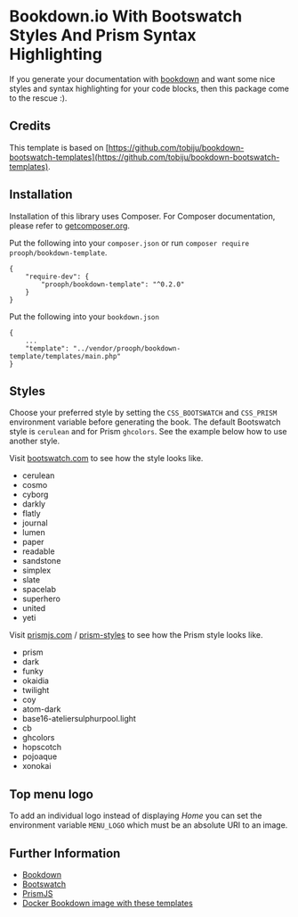 # Bookdown.io With Bootswatch Styles And Prism Syntax Highlighting

If you generate your documentation with [bookdown](http://bookdown.io/) and want some nice styles and syntax highlighting 
for your code blocks, then this package come to the rescue :).

## Credits

This template is based on [https://github.com/tobiju/bookdown-bootswatch-templates](https://github.com/tobiju/bookdown-bootswatch-templates).

## Installation
Installation of this library uses Composer. For Composer documentation, please refer to
[getcomposer.org](http://getcomposer.org/).

Put the following into your `composer.json` or run `composer require prooph/bookdown-template`.

    {
        "require-dev": {
            "prooph/bookdown-template": "^0.2.0"
        }
    }

Put the following into your `bookdown.json`

```
{
    ...
    "template": "../vendor/prooph/bookdown-template/templates/main.php"
}
```

## Styles
Choose your preferred style by setting the `CSS_BOOTSWATCH` and `CSS_PRISM` environment variable before generating the book. 
The default Bootswatch style is `cerulean` and for Prism `ghcolors`. See the example below how to use another style.

Visit [bootswatch.com](https://bootswatch.com/) to see how the style looks like.

* cerulean
* cosmo
* cyborg
* darkly
* flatly
* journal
* lumen
* paper
* readable
* sandstone
* simplex
* slate
* spacelab
* superhero
* united
* yeti

Visit [prismjs.com](http://prismjs.com/) / [prism-styles](https://github.com/PrismJS/prism-themes) to see how the Prism style looks like.

* prism
* dark
* funky
* okaidia
* twilight
* coy
* atom-dark
* base16-ateliersulphurpool.light
* cb
* ghcolors
* hopscotch
* pojoaque
* xonokai

## Top menu logo
To add an individual logo instead of displaying *Home* you can set the environment variable `MENU_LOGO` which must be
an absolute URI to an image.

## Further Information

* [Bookdown](https://github.com/bookdown/Bookdown.Bookdown)
* [Bootswatch](https://bootswatch.com/)
* [PrismJS](http://prismjs.com/)
* [Docker Bookdown image with these templates](https://hub.docker.com/r/sandrokeil/bookdown/)
